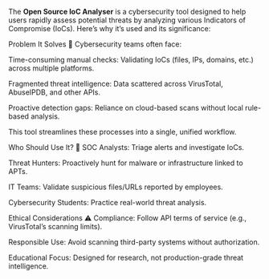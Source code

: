 The **Open Source IoC Analyser** is a cybersecurity tool designed to help users rapidly assess potential threats by analyzing various Indicators of Compromise (IoCs). Here’s why it’s used and its significance:

Problem It Solves 🎯
Cybersecurity teams often face:

Time-consuming manual checks: Validating IoCs (files, IPs, domains, etc.) across multiple platforms.

Fragmented threat intelligence: Data scattered across VirusTotal, AbuseIPDB, and other APIs.

Proactive detection gaps: Reliance on cloud-based scans without local rule-based analysis.

This tool streamlines these processes into a single, unified workflow.

Who Should Use It? 👥
SOC Analysts: Triage alerts and investigate IoCs.

Threat Hunters: Proactively hunt for malware or infrastructure linked to APTs.

IT Teams: Validate suspicious files/URLs reported by employees.

Cybersecurity Students: Practice real-world threat analysis.

Ethical Considerations ⚠️
Compliance: Follow API terms of service (e.g., VirusTotal’s scanning limits).

Responsible Use: Avoid scanning third-party systems without authorization.

Educational Focus: Designed for research, not production-grade threat intelligence.
